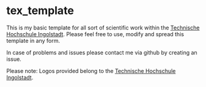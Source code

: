 # tex_template
This is my basic template for all sort of scientific work within the  [Technische Hochschule Ingolstadt](https://www.thi.de/). Please feel free to use, modify and spread this template in any form. 

In case of problems and issues please contact me via github by creating an issue. 

Please note: Logos provided belong to the [Technische Hochschule Ingolstadt](https://www.thi.de/). 
